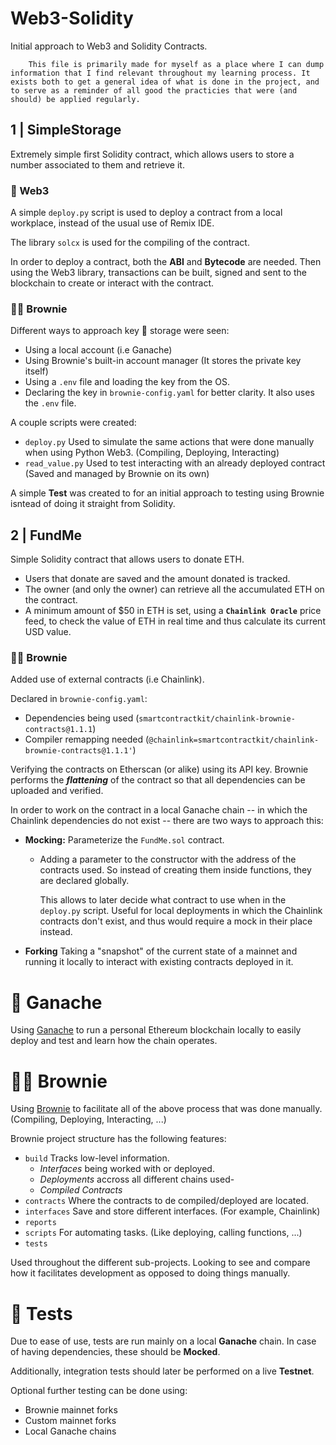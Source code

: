 # Web3-Solidity
Initial approach to Web3 and Solidity Contracts.

        This file is primarily made for myself as a place where I can dump information that I find relevant throughout my learning process. It exists both to get a general idea of what is done in the project, and to serve as a reminder of all good the practicies that were (and should) be applied regularly.

## 1 | SimpleStorage
Extremely simple first Solidity contract, which allows users to store a number associated to them and retrieve it.

### 🐍 Web3
A simple ``deploy.py`` script is used to deploy a contract from a local workplace, instead of the usual use of Remix IDE.

The library ``solcx`` is used for the compiling of the contract. 

In order to deploy a contract, both the **ABI** and **Bytecode** are needed. Then using the Web3 library, transactions can be built, signed and sent to the blockchain to create or interact with the contract.

### 👩‍🍳 Brownie

Different ways to approach key 🔑 storage were seen: 
- Using a local account (i.e Ganache)
- Using Brownie's built-in account manager (It stores the private key itself)
- Using a `.env` file and loading the key from the OS.
- Declaring the key in `brownie-config.yaml` for better clarity. It also uses the `.env` file.

A couple scripts were created:
- `deploy.py` Used to simulate the same actions that were done manually when using Python Web3. (Compiling, Deploying, Interacting)
- `read_value.py` Used to test interacting with an already deployed contract (Saved and managed by Brownie on its own)
  
A simple **Test** was created to for an initial approach to testing using Brownie isntead of doing it straight from Solidity.

## 2 | FundMe
Simple Solidity contract that allows users to donate ETH. 
- Users that donate are saved and the amount donated is tracked.
- The owner (and only the owner) can retrieve all the accumulated ETH on the contract.
- A minimum amount of $50 in ETH is set, using a **``Chainlink Oracle``** price feed, to check the value of ETH in real time and thus calculate its current USD value.

### 👩‍🍳 Brownie
Added use of external contracts (i.e Chainlink).

Declared in `brownie-config.yaml`:
- Dependencies being used (`smartcontractkit/chainlink-brownie-contracts@1.1.1`)
- Compiler remapping needed (`@chainlink=smartcontractkit/chainlink-brownie-contracts@1.1.1'`)

Verifying the contracts on Etherscan (or alike) using its API key. Brownie performs the ***flattening*** of the contract so that all dependencies can be uploaded and verified.

In order to work on the contract in a local Ganache chain -- in which the Chainlink dependencies do not exist -- there are two ways to approach this:
- **Mocking:** Parameterize the `FundMe.sol` contract.
  - Adding a parameter to the constructor with the address of the contracts used. So instead of creating them inside functions, they are declared globally.

    This allows to later decide what contract to use when in the `deploy.py` script. Useful for local deployments in which the Chainlink contracts don't exist, and thus would require a mock in their place instead.

- **Forking** Taking a "snapshot" of the current state of a mainnet and running it locally to interact with existing contracts deployed in it. 

# 🍫 Ganache
Using [Ganache](https://trufflesuite.com/ganache/) to run a personal Ethereum blockchain locally to easily deploy and test and learn how the chain operates. 

# 👩‍🍳 Brownie
Using [Brownie](https://github.com/eth-brownie/brownie) to facilitate all of the above process that was done manually. (Compiling, Deploying, Interacting, ...)

Brownie project structure has the following features:
- `build` Tracks low-level information.
    - *Interfaces* being worked with or deployed.
    - *Deployments* accross all different chains used-
    - *Compiled Contracts*
- `contracts` Where the contracts to de compiled/deployed are located.
- `interfaces` Save and store different interfaces. (For example, Chainlink)
- `reports`
- `scripts` For automating tasks. (Like deploying, calling functions, ...)
- `tests` 

Used throughout the different sub-projects. Looking to see and compare how it facilitates development as opposed to doing things manually.

# 🧾 Tests
Due to ease of use, tests are run mainly on a local **Ganache** chain. In case of having dependencies, these should be **Mocked**.

Additionally, integration tests should later be performed on a live **Testnet**.

Optional further testing can be done using:
- Brownie mainnet forks
- Custom mainnet forks
- Local Ganache chains